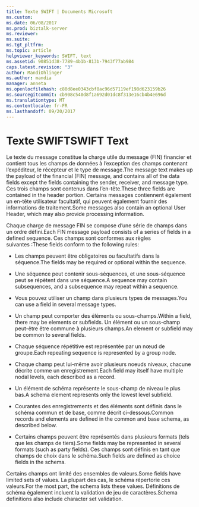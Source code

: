 ```yaml
---
title: Texte SWIFT | Documents Microsoft
ms.custom: 
ms.date: 06/08/2017
ms.prod: biztalk-server
ms.reviewer: 
ms.suite: 
ms.tgt_pltfrm: 
ms.topic: article
helpviewer_keywords: SWIFT, text
ms.assetid: 90851d38-7789-4b1b-813b-7943f77ab984
caps.latest.revision: "3"
author: MandiOhlinger
ms.author: mandia
manager: anneta
ms.openlocfilehash: c80d8ee0343cbf8ac96d57119ef198d623159b26
ms.sourcegitcommit: cb908c540d8f1a692d01dc8f313e16cb4b4e696d
ms.translationtype: MT
ms.contentlocale: fr-FR
ms.lasthandoff: 09/20/2017
---
```

# <a name="swift-text"></a><span data-ttu-id="07d9d-102">Texte SWIFT</span><span class="sxs-lookup"><span data-stu-id="07d9d-102">SWIFT Text</span></span>
<span data-ttu-id="07d9d-103">Le texte du message constitue la charge utile du message (FIN) financier et contient tous les champs de données à l’exception des champs contenant l’expéditeur, le récepteur et le type de message.</span><span class="sxs-lookup"><span data-stu-id="07d9d-103">The message text makes up the payload of the financial (FIN) message, and contains all of the data fields except the fields containing the sender, receiver, and message type.</span></span> <span data-ttu-id="07d9d-104">Ces trois champs sont contenus dans l’en-tête.</span><span class="sxs-lookup"><span data-stu-id="07d9d-104">These three fields are contained in the header portion.</span></span> <span data-ttu-id="07d9d-105">Certains messages contiennent également un en-tête utilisateur facultatif, qui peuvent également fournir des informations de traitement.</span><span class="sxs-lookup"><span data-stu-id="07d9d-105">Some messages also contain an optional User Header, which may also provide processing information.</span></span>  
  
 <span data-ttu-id="07d9d-106">Chaque charge de message FIN se compose d’une série de champs dans un ordre défini.</span><span class="sxs-lookup"><span data-stu-id="07d9d-106">Each FIN message payload consists of a series of fields in a defined sequence.</span></span> <span data-ttu-id="07d9d-107">Ces champs sont conformes aux règles suivantes :</span><span class="sxs-lookup"><span data-stu-id="07d9d-107">These fields conform to the following rules:</span></span>  
  
-   <span data-ttu-id="07d9d-108">Les champs peuvent être obligatoires ou facultatifs dans la séquence.</span><span class="sxs-lookup"><span data-stu-id="07d9d-108">The fields may be required or optional within the sequence.</span></span>  
  
-   <span data-ttu-id="07d9d-109">Une séquence peut contenir sous-séquences, et une sous-séquence peut se répètent dans une séquence.</span><span class="sxs-lookup"><span data-stu-id="07d9d-109">A sequence may contain subsequences, and a subsequence may repeat within a sequence.</span></span>  
  
-   <span data-ttu-id="07d9d-110">Vous pouvez utiliser un champ dans plusieurs types de messages.</span><span class="sxs-lookup"><span data-stu-id="07d9d-110">You can use a field in several message types.</span></span>  
  
-   <span data-ttu-id="07d9d-111">Un champ peut comporter des éléments ou sous-champs.</span><span class="sxs-lookup"><span data-stu-id="07d9d-111">Within a field, there may be elements or subfields.</span></span> <span data-ttu-id="07d9d-112">Un élément ou un sous-champ peut-être être commune à plusieurs champs.</span><span class="sxs-lookup"><span data-stu-id="07d9d-112">An element or subfield may be common to several fields.</span></span>  
  
-   <span data-ttu-id="07d9d-113">Chaque séquence répétitive est représentée par un nœud de groupe.</span><span class="sxs-lookup"><span data-stu-id="07d9d-113">Each repeating sequence is represented by a group node.</span></span>  
  
-   <span data-ttu-id="07d9d-114">Chaque champ peut lui-même avoir plusieurs noeuds niveaux, chacune décrite comme un enregistrement.</span><span class="sxs-lookup"><span data-stu-id="07d9d-114">Each field may itself have multiple nodal levels, each described as a record.</span></span>  
  
-   <span data-ttu-id="07d9d-115">Un élément de schéma représente le sous-champ de niveau le plus bas.</span><span class="sxs-lookup"><span data-stu-id="07d9d-115">A schema element represents only the lowest level subfield.</span></span>  
  
-   <span data-ttu-id="07d9d-116">Courantes des enregistrements et des éléments sont définis dans le schéma commun et de base, comme décrit ci-dessous.</span><span class="sxs-lookup"><span data-stu-id="07d9d-116">Common records and elements are defined in the common and base schema, as described below.</span></span>  
  
-   <span data-ttu-id="07d9d-117">Certains champs peuvent être représentés dans plusieurs formats (tels que les champs de tiers).</span><span class="sxs-lookup"><span data-stu-id="07d9d-117">Some fields may be represented in several formats (such as party fields).</span></span> <span data-ttu-id="07d9d-118">Ces champs sont définis en tant que champs de choix dans le schéma.</span><span class="sxs-lookup"><span data-stu-id="07d9d-118">Such fields are defined as choice fields in the schema.</span></span>  
  
 <span data-ttu-id="07d9d-119">Certains champs ont limité des ensembles de valeurs.</span><span class="sxs-lookup"><span data-stu-id="07d9d-119">Some fields have limited sets of values.</span></span> <span data-ttu-id="07d9d-120">La plupart des cas, le schéma répertorie ces valeurs.</span><span class="sxs-lookup"><span data-stu-id="07d9d-120">For the most part, the schema lists these values.</span></span> <span data-ttu-id="07d9d-121">Définitions de schéma également incluent la validation de jeu de caractères.</span><span class="sxs-lookup"><span data-stu-id="07d9d-121">Schema definitions also include character set validation.</span></span>